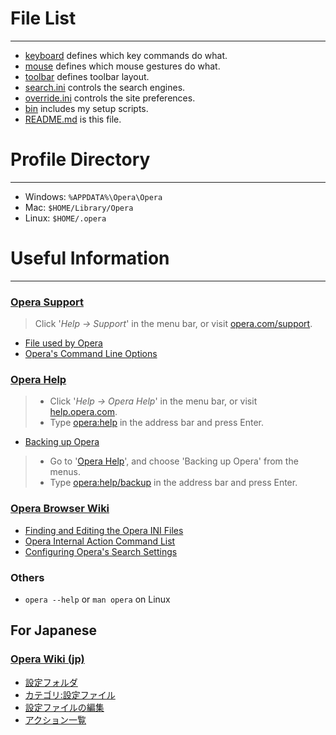 # File List
* * *

- [keyboard](.opera/tree/master/keyboard) defines which key commands do what.
- [mouse](.opera/tree/master/mouse) defines which mouse gestures do what.
- [toolbar](.opera/tree/master/toolbar) defines toolbar layout.
- [search.ini](.opera/tree/master/search.ini) controls the search engines.
- [override.ini](.opera/tree/master/override.ini) controls the site preferences.
- [bin](.opera/blob/master/bin) includes my setup scripts.
- [README.md](.opera/blob/master/README.md) is this file.



# Profile Directory
* * *

- Windows: `%APPDATA%\Opera\Opera`
- Mac: `$HOME/Library/Opera`
- Linux: `$HOME/.opera`



# Useful Information
* * *


### [Opera Support](http://www.opera.com/support)

> Click '_Help -> Support_' in the menu bar, or visit [opera.com/support](http://www.opera.com/support).

- [File used by Opera](http://www.opera.com/docs/operafiles)
- [Opera's Command Line Options](http://www.opera.com/docs/switches)


### [Opera Help](http://help.opera.com)

> - Click '_Help -> Opera Help_' in the menu bar, or visit [help.opera.com](http://help.opera.com).
> - Type [opera:help](opera:help) in the address bar and press Enter.

- [Backing up Opera](opera:help/backup)

> - Go to '[Opera Help](http://help.opera.com)', and choose 'Backing up Opera' from the menus.
> - Type [opera:help/backup](opera:help/backup) in the address bar and press Enter.


### [Opera Browser Wiki](http://operawiki.info)

- [Finding and Editing the Opera INI Files](http://operawiki.info/EditingINIFiles)
- [Opera Internal Action Command List](http://operawiki.info/AllActions)
- [Configuring Opera's Search Settings](http://operawiki.info/SearchInOpera)


### Others

- `opera --help` or `man opera` on Linux


## For Japanese

### [Opera Wiki (jp)](http://ja.opera-wiki.com)

- [設定フォルダ](http://ja.opera-wiki.com/設定フォルダ)
- [カテゴリ:設定ファイル](http://ja.opera-wiki.com/カテゴリ:設定ファイル)
- [設定ファイルの編集](http://ja.opera-wiki.com/設定ファイルの編集)
- [アクション一覧](http://ja.opera-wiki.com/アクション一覧)
